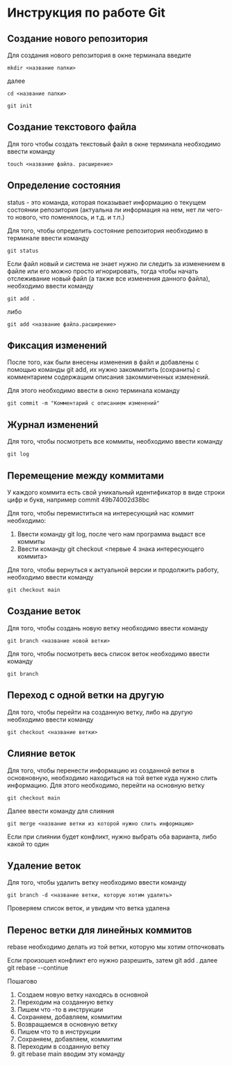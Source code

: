 # Инструкция по работе Git

## Создание нового репозитория

Для создания нового репозитория в окне терминала введите
```
mkdir <название папки>
```
далее

```
cd <название папки>
```
```
git init
```
## Создание текстового файла

Для того чтобы создать текстовый файл в окне терминала необходимо ввести команду

```
touch <название файла. расширение>
```
## Определение состояния

status - это команда, которая показывает информацию о текущем состоянии репозитория (актуальна ли информация на нем, нет ли чего-то нового, что поменялось, и т.д. и т.п.)

Для того, чтобы определить состояние репозитория необходимо в терминале ввести команду

```
git status
```
Если файл новый и система не знает нужно ли следить за изменением в файле или его можно просто игнорировать, тогда чтобы начать отслеживание новый файл (а также все изменения данного файла), необходимо ввести команду

```
git add .
```
либо
```
git add <название файла.расширение>
```
## Фиксация изменений

После того, как были внесены изменения в файл и добавлены с помощью команды git add, их нужно закоммитить (сохранить) с комментарием содержащим описания закоммиченных изменений. 

Для этого необходимо ввести в окно терминала команду

```
git commit -m "Комментарий с описанием изменений"
```
## Журнал изменений

Для того, чтобы посмотреть все коммиты, необходимо ввести команду

```
git log
```

## Перемещение между коммитами

У каждого коммита есть свой уникальный идентификатор в виде строки цифр и букв, например commit 49b74002d38bc

Для того, чтобы перемиститься на интересующий нас коммит необходимо:

1. Ввести команду git log, после чего нам программа выдаст все коммиты
2. Ввести команду git checkout <первые 4 знака интересующего коммита>

Для того, чтобы вернуться к актуальной версии и продолжить работу, необходимо ввести команду

```
git checkout main
```
## Создание веток

Для того, чтобы создань новую ветку необходимо ввести команду
```
git branch <название новой ветки>
```
Для того, чтобы посмотреть весь список веток необходимо ввести команду
```
git branch
```
## Переход с одной ветки на другую

Для того, чтобы перейти на созданную ветку, либо на другую необходимо ввести команду
```
git checkout <название ветки>
```

## Слияние веток

Для того, чтобы перенести информацию из созданной ветки в основновную, необходимо находиться на той ветке куда нужно слить информацию. 
Для этого необходимо, перейти на основную ветку

```
git checkout main
```
Далее ввести команду для слияния
```
git merge <название ветки из которой нужно слить информацию>
```
Если при слиянии будет конфликт, нужно выбрать оба варианта, либо какой то один
## Удаление веток

Для того, чтобы удалить ветку необходимо ввести команду 
```
git branch -d <название ветки, которую хотим удалить>
```
Проверяем список веток, и увидим что ветка удалена

## Перенос ветки для линейных коммитов
rebase необходимо делать из той ветки, которую мы хотим отпочковать

Если произошел конфликт его нужно разрешить, затем git add . далее git rebase --continue

 Пошагово
 1. Создаем новую ветку находясь в основной
 2. Переходим на созданную ветку
 3. Пишем что -то в инструкции
 4. Сохраняем, добавляем, коммитим
 5. Возвращаемся в основную ветку
 6. Пишем что то в инструкции
 7. Сохраняем, добавляем, коммитим
 8. Переходим в созданную ветку
 9. git rebase main вводим эту команду

